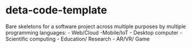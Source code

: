 # deta-code-template
Bare skeletons for a software project across multiple purposes by multiple programming languages:  - Web/Cloud  -Mobile/IoT   - Desktop computer  - Scientific computing  - Education/ Research  - AR/VR/ Game
